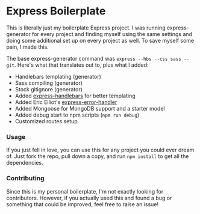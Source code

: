 # Express Boilerplate

This is literally just my boilerplate Express project. I was running express-generator for every project and finding myself using the same settings and doing some additional set up on every project as well. To save myself some pain, I made this.

The base express-generator command was `express --hbs --css sass --git`. Here's what that translates out to, plus what I added:
- Handlebars templating (generator)
- Sass compiling (generator)
- Stock gitignore (generator)
- Added [express-handlebars](https://www.npmjs.com/package/express-handlebars) for better templating
- Added Eric Elliot's [express-error-handler](https://www.npmjs.com/package/express-error-handler)
- Added Mongoose for MongoDB support and a starter model
- Added debug start to npm scripts (`npm run debug`)
- Customized routes setup

### Usage

If you just fell in love, you can use this for any project you could ever dream of. Just fork the repo, pull down a copy, and run `npm install` to get all the dependencies.

### Contributing

Since this is my personal boilerplate, I'm not exactly looking for contributors. However, if you actually used this and found a bug or something that could be improved, feel free to raise an issue!